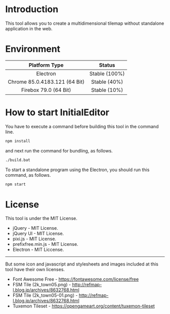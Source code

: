 # Introduction
This tool allows you to create a multidimensional tilemap without standalone application in the web.

# Environment

|Platform Type|Status|
|:--:|:--:|
|Electron|Stable (100%)|
|Chrome 85.0.4183.121 (64 Bit)|Stable (40%)|
|Firebox 79.0 (64 Bit)|Stable (10%)|

# How to start InitialEditor
You have to execute a command before building this tool in the command line.

```bat
npm install
```

and next run the command for bundling, as follows.

```bat
./build.bat
```

To start a standalone program using the Electron, you should run this command, as follows.

```bat
npm start
```


# License
This tool is under the MIT License.

- jQuery - MIT License.
- jQuery UI - MIT License.
- pixi.js - MIT License.
- prefixfree.min.js - MIT License.
- Electron - MIT Liccense.

---

But some icon and javascript and stylesheets and images included at this tool have their own licenses.

- Font Awesome Free - https://fontawesome.com/license/free
- FSM Tile (2k_town05.png) - http://refmap-l.blog.jp/archives/8632768.html
- FSM Tile (2k_town05-01.png) - http://refmap-l.blog.jp/archives/8632768.html
- Tuxemon Tileset - https://opengameart.org/content/tuxemon-tileset